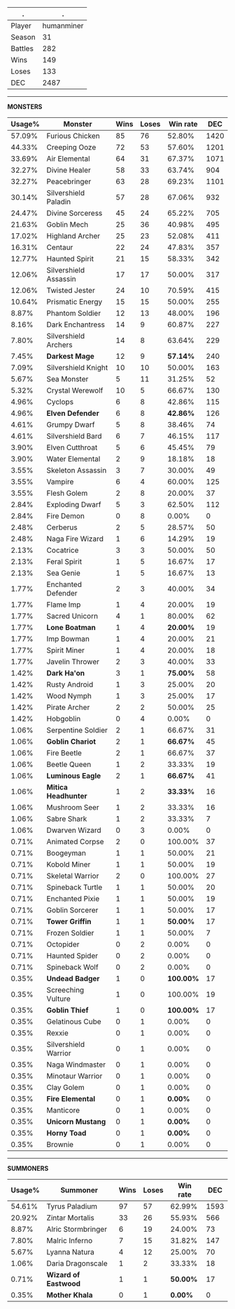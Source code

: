 .|.
|-|-
Player|humanminer
Season|31
Battles|282
Wins|149
Loses|133
DEC|2487

---
**MONSTERS**

Usage%|Monster|Wins|Loses|Win rate|DEC|
-|-|-|-|-|-|
57.09%|Furious Chicken|85|76|52.80%|1420|
44.33%|Creeping Ooze|72|53|57.60%|1201|
33.69%|Air Elemental|64|31|67.37%|1071|
32.27%|Divine Healer|58|33|63.74%|904|
32.27%|Peacebringer|63|28|69.23%|1101|
30.14%|Silvershield Paladin|57|28|67.06%|932|
24.47%|Divine Sorceress|45|24|65.22%|705|
21.63%|Goblin Mech|25|36|40.98%|495|
17.02%|Highland Archer|25|23|52.08%|411|
16.31%|Centaur|22|24|47.83%|357|
12.77%|Haunted Spirit|21|15|58.33%|342|
12.06%|Silvershield Assassin|17|17|50.00%|317|
12.06%|Twisted Jester|24|10|70.59%|415|
10.64%|Prismatic Energy|15|15|50.00%|255|
8.87%|Phantom Soldier|12|13|48.00%|196|
8.16%|Dark Enchantress|14|9|60.87%|227|
7.80%|Silvershield Archers|14|8|63.64%|229|
7.45%|**Darkest Mage**|12|9|**57.14%**|240|
7.09%|Silvershield Knight|10|10|50.00%|163|
5.67%|Sea Monster|5|11|31.25%|52|
5.32%|Crystal Werewolf|10|5|66.67%|130|
4.96%|Cyclops|6|8|42.86%|115|
4.96%|**Elven Defender**|6|8|**42.86%**|126|
4.61%|Grumpy Dwarf|5|8|38.46%|74|
4.61%|Silvershield Bard|6|7|46.15%|117|
3.90%|Elven Cutthroat|5|6|45.45%|79|
3.90%|Water Elemental|2|9|18.18%|18|
3.55%|Skeleton Assassin|3|7|30.00%|49|
3.55%|Vampire|6|4|60.00%|125|
3.55%|Flesh Golem|2|8|20.00%|37|
2.84%|Exploding Dwarf|5|3|62.50%|112|
2.84%|Fire Demon|0|8|0.00%|0|
2.48%|Cerberus|2|5|28.57%|50|
2.48%|Naga Fire Wizard|1|6|14.29%|19|
2.13%|Cocatrice|3|3|50.00%|50|
2.13%|Feral Spirit|1|5|16.67%|17|
2.13%|Sea Genie|1|5|16.67%|13|
1.77%|Enchanted Defender|2|3|40.00%|34|
1.77%|Flame Imp|1|4|20.00%|19|
1.77%|Sacred Unicorn|4|1|80.00%|62|
1.77%|**Lone Boatman**|1|4|**20.00%**|19|
1.77%|Imp Bowman|1|4|20.00%|21|
1.77%|Spirit Miner|1|4|20.00%|18|
1.77%|Javelin Thrower|2|3|40.00%|33|
1.42%|**Dark Ha'on**|3|1|**75.00%**|58|
1.42%|Rusty Android|1|3|25.00%|20|
1.42%|Wood Nymph|1|3|25.00%|17|
1.42%|Pirate Archer|2|2|50.00%|25|
1.42%|Hobgoblin|0|4|0.00%|0|
1.06%|Serpentine Soldier|2|1|66.67%|31|
1.06%|**Goblin Chariot**|2|1|**66.67%**|45|
1.06%|Fire Beetle|2|1|66.67%|37|
1.06%|Beetle Queen|1|2|33.33%|19|
1.06%|**Luminous Eagle**|2|1|**66.67%**|41|
1.06%|**Mitica Headhunter**|1|2|**33.33%**|16|
1.06%|Mushroom Seer|1|2|33.33%|16|
1.06%|Sabre Shark|1|2|33.33%|7|
1.06%|Dwarven Wizard|0|3|0.00%|0|
0.71%|Animated Corpse|2|0|100.00%|37|
0.71%|Boogeyman|1|1|50.00%|21|
0.71%|Kobold Miner|1|1|50.00%|19|
0.71%|Skeletal Warrior|2|0|100.00%|27|
0.71%|Spineback Turtle|1|1|50.00%|20|
0.71%|Enchanted Pixie|1|1|50.00%|19|
0.71%|Goblin Sorcerer|1|1|50.00%|17|
0.71%|**Tower Griffin**|1|1|**50.00%**|17|
0.71%|Frozen Soldier|1|1|50.00%|7|
0.71%|Octopider|0|2|0.00%|0|
0.71%|Haunted Spider|0|2|0.00%|0|
0.71%|Spineback Wolf|0|2|0.00%|0|
0.35%|**Undead Badger**|1|0|**100.00%**|17|
0.35%|Screeching Vulture|1|0|100.00%|19|
0.35%|**Goblin Thief**|1|0|**100.00%**|17|
0.35%|Gelatinous Cube|0|1|0.00%|0|
0.35%|Rexxie|0|1|0.00%|0|
0.35%|Silvershield Warrior|0|1|0.00%|0|
0.35%|Naga Windmaster|0|1|0.00%|0|
0.35%|Minotaur Warrior|0|1|0.00%|0|
0.35%|Clay Golem|0|1|0.00%|0|
0.35%|**Fire Elemental**|0|1|**0.00%**|0|
0.35%|Manticore|0|1|0.00%|0|
0.35%|**Unicorn Mustang**|0|1|**0.00%**|0|
0.35%|**Horny Toad**|0|1|**0.00%**|0|
0.35%|Brownie|0|1|0.00%|0|

---
**SUMMONERS**

Usage%|Summoner|Wins|Loses|Win rate|DEC|
-|-|-|-|-|-|
54.61%|Tyrus Paladium|97|57|62.99%|1593|
20.92%|Zintar Mortalis|33|26|55.93%|566|
8.87%|Alric Stormbringer|6|19|24.00%|73|
7.80%|Malric Inferno|7|15|31.82%|147|
5.67%|Lyanna Natura|4|12|25.00%|70|
1.06%|Daria Dragonscale|1|2|33.33%|18|
0.71%|**Wizard of Eastwood**|1|1|**50.00%**|17|
0.35%|**Mother Khala**|0|1|**0.00%**|0|
